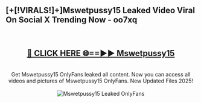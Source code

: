 <h2>[+[!VIRALS!]+]Mswetpussy15 Leaked Video Viral On Social X Trending Now - oo7xq</h2>
<br>
<div align="center">
<h2><a href="https://libra.edu.pl?Mswetpussy15" rel="nofollow">🔴 CLICK HERE 🌐==►► Mswetpussy15</a></h2>
<br>
Get Mswetpussy15 OnlyFans leaked all content. Now you can access all videos and pictures of Mswetpussy15 OnlyFans. New Updated Files 2025!
<br>
<br>
<a href="https://libra.edu.pl?Mswetpussy15" rel="nofollow" data-target="animated-image.originalLink"><img src="https://i.ibb.co.com/WyWwxjT/player-gif2.gif" alt="Mswetpussy15 Leaked OnlyFans" style="max-width: 100%; display: inline-block;" data-target="animated-image.originalImage"></a>
</div>
<br>